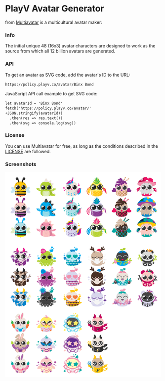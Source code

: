 # PlayV Avatar Generator #

from [Multiavatar](https://multiavatar.com) is a multicultural avatar maker:
### Info ###

The initial unique 48 (16x3) avatar characters are designed to work as the source from which all 12 billion avatars are generated.

### API ###

To get an avatar as SVG code, add the avatar's ID to the URL:

```
https://policy.playv.co/avatar/Binx Bond
```
JavaScript API call example to get SVG code:

```
let avatarId = 'Binx Bond'
fetch('https://policy.playv.co/avatar/'
+JSON.stringify(avatarId))
  .then(res => res.text())
  .then(svg => console.log(svg))
```


### License ###

You can use Multiavatar for free, as long as the conditions described in the [LICENSE](LICENSE) are followed.

### Screenshots ###

<img src="https://github.com/bclabs-volta/playv-avatar-generator/blob/main/Avatars00.png?raw=true">
